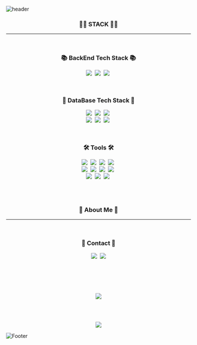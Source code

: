 ![header](https://capsule-render.vercel.app/api?type=waving&color=auto&height=200&section=header&text=Hi👋,%20I'm%20Yeeun%20Kim!🤗&fontSize=50&animation=twinkling)

<h3 align="center">👩‍💻 STACK 👩‍💻</h3>

---

<p align="center"></p><br>

<!-- Tech Stack 부분 -->
<h3 align="center">📚 BackEnd Tech Stack 📚</h3>

<p align="center"> </p>

<p align="center">
  <img src="https://img.shields.io/badge/Java-007396?style=for-the-badge&logo=Java&logoColor=white"/></a>&nbsp 
  <img src="https://img.shields.io/badge/Spring-6DB33F?style=for-the-badge&logo=Spring&logoColor=white"/></a>&nbsp 
  <img src="https://img.shields.io/badge/Spring Boot-6DB33F?style=for-the-badge&logo=SpringBoot&logoColor=white"/></a>&nbsp
  <br>
<!--   <img src="https://img.shields.io/badge/JavaScript-F7DF1E?style=for-the-badge&logo=javascript&logoColor=white"/></a>&nbsp 
  <img src="https://img.shields.io/badge/jQuery-0769AD?style=for-the-badge&logo=jQuery&logoColor=white"/></a>&nbsp 
  <img src="https://img.shields.io/badge/Thymeleaf-005F0F?style=for-the-badge&logo=Thymeleaf&logoColor=white"/></a>&nbsp 
  <br> -->
</p>

<br><h3 align="center">💽 DataBase Tech Stack 💽</h3>

<p align="center"> </p>
<p align="center">
  <img src="https://img.shields.io/badge/Oracle-F80000?style=for-the-badge&logo=Oracle&logoColor=white"/></a>&nbsp 
  <img src="https://img.shields.io/badge/MySQL-4479A1?style=for-the-badge&logo=MySQL&logoColor=white"/></a>&nbsp 
  <img src="https://img.shields.io/badge/MariaDB-003545?style=for-the-badge&logo=MariaDB&logoColor=white"/></a>&nbsp 
  <br>
  <img src="https://img.shields.io/badge/MyBatis-3A3A42?style=for-the-badge&logo=&logoColor=white"/></a>&nbsp
  <img src="https://img.shields.io/badge/JPA-6DB33F?style=for-the-badge&logo=&logoColor=white"/></a>&nbsp
  <img src="https://img.shields.io/badge/JDBC-007396?style=for-the-badge&logo=&logoColor=white"/></a>&nbsp
  <br>
</p>  

<br><h3 align="center">🛠 Tools 🛠</h3>

<p align="center"> </p>
<p align="center">  
  <img src="https://img.shields.io/badge/Git-F05032?style=for-the-badge&logo=Git&logoColor=white"/></a>&nbsp 
  <img src="https://img.shields.io/badge/GitHub-181717?style=for-the-badge&logo=GitHub&logoColor=white"/></a>&nbsp 
  <img src="https://img.shields.io/badge/GitKraken-179287?style=for-the-badge&logo=GitKraken&logoColor=white"/></a>&nbsp 
  <img src="https://img.shields.io/badge/SVN-809CC9?style=for-the-badge&logo=Subversion&logoColor=white"/></a>&nbsp 
  <br>
  <img src="https://img.shields.io/badge/IntelliJ IDEA-000000?style=for-the-badge&logo=IntelliJ IDEA&logoColor=white"/></a>&nbsp 
  <img src="https://img.shields.io/badge/Eclipse IDE-2C2255?style=for-the-badge&logo=Eclipse IDE&logoColor=white"/></a>&nbsp 
  <img src="https://img.shields.io/badge/Gradle-02303A?style=for-the-badge&logo=Gradle&logoColor=white"/></a>&nbsp 
  <img src="https://img.shields.io/badge/Maven-C71A36?style=for-the-badge&logo=Apache Maven&logoColor=white"/></a>&nbsp 
  <br>
  <img src="https://img.shields.io/badge/Amazon EC2-FF9900?style=for-the-badge&logo=Amazon AWS&logoColor=white"/></a>&nbsp 
  <img src="https://img.shields.io/badge/Amazon RDS-527FFF?style=for-the-badge&logo=Amazon RDS&logoColor=white"/></a>&nbsp 
  <img src="https://img.shields.io/badge/DBeaver-D6CDC8?style=for-the-badge&logo=&logoColor=white"/></a>&nbsp 
  <br>
</p>

<br>
<br>
<h3 align="center">🧸 About Me 🧸</h3>

---

<!-- ME (Contact 관련) -->
<br>
<h3 align="center"> 📮 Contact 📮 </h3>
<p align="center">
  <a href="https://maemae22.tistory.com/"><img src="https://img.shields.io/badge/%20%20Tech%20Blog-000000?style=for-the-badge&logo=Tistory&logoColor=white&link=https://maemae22.tistory.com/"/></a>&nbsp
  <a href="mailto:maemae2@naver.com"><img src="https://img.shields.io/badge/Mail-EA4335?style=for-the-badge&logo=Gmail&logoColor=white&link=maemae2@naver.com"/></a>
</p>
<br>

<div align=center>
  
<!-- 티스토리 포스트 -->
<!-- [![Tistory's Card](https://github-readme-tistory-card.vercel.app/api?name=maemae22&postId=90&theme=default)](https://maemae22.tistory.com/90) -->
  
</div>

<h2></h2>
<br>

<div align=center>
  
<!-- github stats -->
![](https://raw.githubusercontent.com/maemae22/github-stats/master/generated/overview.svg#gh-light-mode-only)
<!-- ![](https://raw.githubusercontent.com/maemae22/github-stats/master/generated/languages.svg#gh-light-mode-only) -->

<br>
  
<!-- 3D 레고 블럭 (잔디) -->
<!-- ![](./profile-3d-contrib/profile-gitblock.svg) -->
  
  </div>

<!-- 깃허브 조회수 -->
<br>
<p align="center">
  <img src="https://hits.seeyoufarm.com/api/count/incr/badge.svg?url=https%3A%2F%2Fgithub.com%2Fmaemae22&count_bg=%23ED6DA3&title_bg=%2386757E&icon=github.svg&icon_color=%23E1DEDE&title=My%20GitHub%20View&edge_flat=false"/>
</p>

<!-- 깃허브 팔로워 보여주기 -->
<!-- ![GitHub followers](https://img.shields.io/github/followers/maemae22?style=social) -->

![Footer](https://capsule-render.vercel.app/api?type=waving&color=auto&height=100&section=footer)
